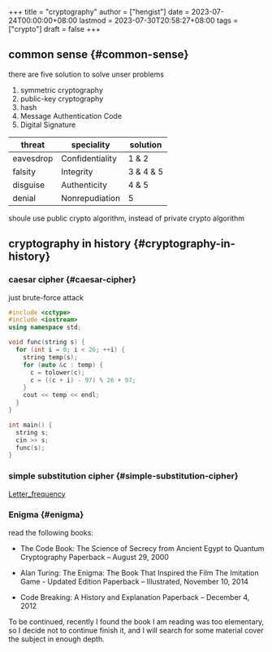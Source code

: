 +++
title = "cryptography"
author = ["hengist"]
date = 2023-07-24T00:00:00+08:00
lastmod = 2023-07-30T20:58:27+08:00
tags = ["crypto"]
draft = false
+++

## common sense {#common-sense}

there are five solution to solve unser problems

1.  symmetric cryptography
2.  public-key cryptography
3.  hash
4.  Message Authentication Code
5.  Digital Signature

| threat    | speciality      | solution          |
|-----------|-----------------|-------------------|
| eavesdrop | Confidentiality | 1 &amp; 2         |
| falsity   | Integrity       | 3 &amp; 4 &amp; 5 |
| disguise  | Authenticity    | 4 &amp; 5         |
| denial    | Nonrepudiation  | 5                 |

shoule use public crypto algorithm, instead of private crypto algorithm


## cryptography in history {#cryptography-in-history}


### caesar cipher {#caesar-cipher}

just brute-force attack

```cpp
#include <cctype>
#include <iostream>
using namespace std;

void func(string s) {
  for (int i = 0; i < 26; ++i) {
    string temp(s);
    for (auto &c : temp) {
      c = tolower(c);
      c = ((c + i) - 97) % 26 + 97;
    }
    cout << temp << endl;
  }
}

int main() {
  string s;
  cin >> s;
  func(s);
}
```


### simple substitution cipher {#simple-substitution-cipher}

[Letter_frequency](https://en.wikipedia.org/wiki/Letter_frequency)


### Enigma {#enigma}

read the following books:

-   The Code Book: The Science of Secrecy from Ancient Egypt to Quantum Cryptography Paperback – August 29, 2000

-   Alan Turing: The Enigma: The Book That Inspired the Film The Imitation Game - Updated Edition Paperback – Illustrated, November 10, 2014

-   Code Breaking: A History and Explanation Paperback – December 4, 2012

To be continued, recently I found the book I am reading was too elementary, so I decide not to continue finish it, and I will search for some material cover the subject in enough depth.
